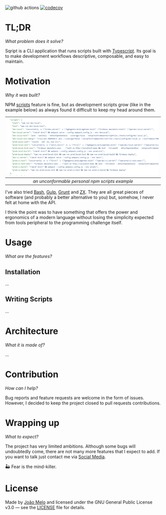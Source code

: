 ![github actions](https://github.com/joaomelo/sqript/actions/workflows/publish.yml/badge.svg)
[![codecov](https://codecov.io/gh/joaomelo/sqript/branch/main/graph/badge.svg?token=3ZkBAWh6qg)](https://codecov.io/gh/joaomelo/sqript)

# TL;DR

_What problem does it solve?_

Sqript is a CLI application that runs scripts built with [Typescript](https://www.typescriptlang.org/). Its goal is to make development workflows descriptive, composable, and easy to maintain.

# Motivation

_Why it was built?_

NPM [scripts](https://docs.npmjs.com/cli/v8/using-npm/scripts) feature is fine, but as development scripts grow (like in the example below) as always found it difficult to keep my head around them.

| ![an unconformable personal npm scripts example](docs/npm-scripts-example.png) |
| :----------------------------------------------------------------------------: |
|                _an unconformable personal npm scripts example_                 |

I've also tried [Bash](https://www.gnu.org/software/bash/), [Gulp](https://gulpjs.com/), [Grunt](https://gruntjs.com/) and [ZX](https://github.com/google/zx). They are all great pieces of software (and probably a better alternative to you) but, somehow, I never felt at home with the API.

I think the point was to have something that offers the power and ergonomics of a modern language without losing the simplicity expected from tools peripheral to the programming challenge itself.

# Usage

_What are the features?_

## Installation

...

## Writing Scripts

...

# Architecture

_What it is made of?_

...

# Contribution

_How can I help?_

Bug reports and feature requests are welcome in the form of issues. However, I decided to keep the project closed to pull requests contributions.

# Wrapping up

_What to expect?_

The project has very limited ambitions. Although some bugs will undoubtedly come, there are not many more features that I expect to add. If you want to talk just contact me via [Social Media](https://joao.melo.plus).

🏜️ Fear is the mind-killer.

# License

Made by [João Melo](https://joao.melo.plus) and licensed under the GNU General Public License v3.0 — see the [LICENSE](LICENSE) file for details.

